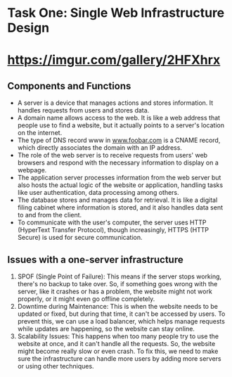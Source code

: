 # Task One: Single Web Infrastructure Design
# https://imgur.com/gallery/2HFXhrx

## Components and Functions

- A server is a device that manages actions and stores information. It handles requests from users and stores data.
- A domain name allows access to the web. It is like a web address that people use to find a website, but it actually points to a server's location on the internet.
- The type of DNS record www in www.foobar.com is a CNAME record, which directly associates the domain with an IP address.
- The role of the web server is to receive requests from users' web browsers and respond with the necessary information to display on a webpage.
- The application server processes information from the web server but also hosts the actual logic of the website or application, handling tasks like user authentication, data processing among others.
- The database stores and manages data for retrieval. It is like a digital filing cabinet where information is stored, and it also handles data sent to and from the client.
- To communicate with the user's computer, the server uses HTTP (HyperText Transfer Protocol), though increasingly, HTTPS (HTTP Secure) is used for secure communication.

## Issues with a one-server infrastructure

1. SPOF (Single Point of Failure): This means if the server stops working, there's no backup to take over. So, if something goes wrong with the server, like it crashes or has a problem, the website might not work properly, or it might even go offline completely.
2. Downtime during Maintenance: This is when the website needs to be updated or fixed, but during that time, it can't be accessed by users. To prevent this, we can use a load balancer, which helps manage requests while updates are happening, so the website can stay online.
3. Scalability Issues: This happens when too many people try to use the website at once, and it can't handle all the requests. So, the website might become really slow or even crash. To fix this, we need to make sure the infrastructure can handle more users by adding more servers or using other techniques.


